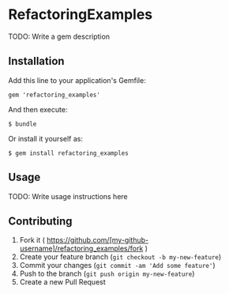 # RefactoringExamples

TODO: Write a gem description

## Installation

Add this line to your application's Gemfile:

    gem 'refactoring_examples'

And then execute:

    $ bundle

Or install it yourself as:

    $ gem install refactoring_examples

## Usage

TODO: Write usage instructions here

## Contributing

1. Fork it ( https://github.com/[my-github-username]/refactoring_examples/fork )
2. Create your feature branch (`git checkout -b my-new-feature`)
3. Commit your changes (`git commit -am 'Add some feature'`)
4. Push to the branch (`git push origin my-new-feature`)
5. Create a new Pull Request
